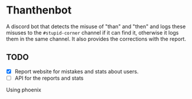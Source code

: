# Thanthenbot

A discord bot that detects the misuse of "than" and "then" and logs these misuses to the `#stupid-corner` channel if it can find it, otherwise it logs them in the same channel. It also provides the corrections with the report.

## TODO
- [x] Report website for mistakes and stats about users.
- [ ] API for the reports and stats

Using phoenix
